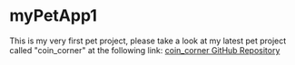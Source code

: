 # myPetApp1

This is my very first pet project, please take a look at my latest pet project called "coin_corner" at the following link: [coin_corner GitHub Repository](https://github.com/eronryabets/coin_corner)

